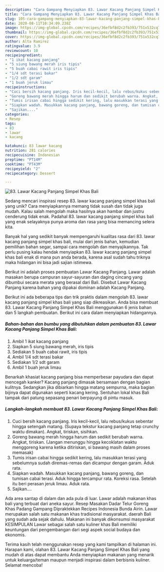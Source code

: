 ```yaml
---
description: "Cara Gampang Menyiapkan 83. Lawar Kacang Panjang Simpel Khas Bali, Bisa Manjain Lidah"
title: "Cara Gampang Menyiapkan 83. Lawar Kacang Panjang Simpel Khas Bali, Bisa Manjain Lidah"
slug: 105-cara-gampang-menyiapkan-83-lawar-kacang-panjang-simpel-khas-bali-bisa-manjain-lidah
date: 2020-08-11T10:34:09.238Z
image: https://img-global.cpcdn.com/recipes/36efbf8d2c2fb393/751x532cq70/83-lawar-kacang-panjang-simpel-khas-bali-foto-resep-utama.jpg
thumbnail: https://img-global.cpcdn.com/recipes/36efbf8d2c2fb393/751x532cq70/83-lawar-kacang-panjang-simpel-khas-bali-foto-resep-utama.jpg
cover: https://img-global.cpcdn.com/recipes/36efbf8d2c2fb393/751x532cq70/83-lawar-kacang-panjang-simpel-khas-bali-foto-resep-utama.jpg
author: Alta Ramirez
ratingvalue: 3.9
reviewcount: 10
recipeingredient:
- "1 ikat kacang panjang"
- "5 siung bawang merah iris tipis"
- "5 buah cabai rawit iris tipis"
- "1/4 sdt terasi bakar"
- "1/2 sdt garam"
- "1 buah jeruk limau"
recipeinstructions:
- "Cuci bersih kacang panjang. Iris kecil-kecil, lalu rebus/kukus sebentar hingga setengah matang. (Supaya tekstur kacang panjang tetap crunchy waktu dimakan). Angkat, tiriskan, sisihkan."
- "Goreng bawang merah hingga harum dan sedikit berubah warna. Angkat, tiriskan. (Jangan menunggu hingga kecoklatan waktu menggoreng karena ketika ditiriskan, si bawang masih dalam proses memasak)"
- "Tumis irisan cabai hingga sedikit kering, lalu masukkan terasi yang sebelumnya sudah diremas-remas dan dicampur dengan garam. Aduk rata."
- "Siapkan wadah. Masukkan kacang panjang, bawang goreng, dan tumisan cabai terasi. Aduk hingga tercampur rata. Koreksi rasa. Setelah itu beri perasan jeruk limau. Aduk rata."
- "Sajikan...."
categories:
- Resep
tags:
- 83
- lawar
- kacang

katakunci: 83 lawar kacang 
nutrition: 281 calories
recipecuisine: Indonesian
preptime: "PT14M"
cooktime: "PT43M"
recipeyield: "2"
recipecategory: Dessert

---
```



![83. Lawar Kacang Panjang Simpel Khas Bali](https://img-global.cpcdn.com/recipes/36efbf8d2c2fb393/751x532cq70/83-lawar-kacang-panjang-simpel-khas-bali-foto-resep-utama.jpg)

Sedang mencari inspirasi resep 83. lawar kacang panjang simpel khas bali yang unik? Cara menyiapkannya memang tidak susah dan tidak juga mudah. Kalau salah mengolah maka hasilnya akan hambar dan justru cenderung tidak enak. Padahal 83. lawar kacang panjang simpel khas bali yang enak selayaknya punya aroma dan rasa yang bisa memancing selera kita.

Banyak hal yang sedikit banyak mempengaruhi kualitas rasa dari 83. lawar kacang panjang simpel khas bali, mulai dari jenis bahan, kemudian pemilihan bahan segar, sampai cara mengolah dan menyajikannya. Tak perlu pusing kalau hendak menyiapkan 83. lawar kacang panjang simpel khas bali enak di mana pun anda berada, karena asal sudah tahu triknya maka hidangan ini bisa jadi sajian istimewa.

Berikut ini adalah proses pembuatan Lawar Kacang Panjang. Lawar adalah masakan berupa campuran sayur-sayuran dan daging cincang yang dibumbui secara merata yang berasal dari Bali. Disebut Lawar Kacang Panjang karena bahan yang dipakai dominan adalah Kacang Panjang.


Berikut ini ada beberapa tips dan trik praktis dalam mengolah 83. lawar kacang panjang simpel khas bali yang siap dikreasikan. Anda bisa membuat 83. Lawar Kacang Panjang Simpel Khas Bali menggunakan 6 jenis bahan dan 5 langkah pembuatan. Berikut ini cara dalam menyiapkan hidangannya.

<!--inarticleads1-->

##### Bahan-bahan dan bumbu yang dibutuhkan dalam pembuatan 83. Lawar Kacang Panjang Simpel Khas Bali:

1. Ambil 1 ikat kacang panjang
1. Siapkan 5 siung bawang merah, iris tipis
1. Sediakan 5 buah cabai rawit, iris tipis
1. Ambil 1/4 sdt terasi bakar
1. Sediakan 1/2 sdt garam
1. Ambil 1 buah jeruk limau


Benarkah khasiat kacang panjang bisa memperbesar payudara dan dapat mencegah kanker? Kacang panjang dimasak bersamaan dengan bagian kulitnya. Sedangkan jika dibiarkan hingga matang sempurna, maka bagian bijinya dapat digunakan seperti kacang kering. Sentuhan lokal khas Bali tampak dari patung sepasang penari berpayung di pintu masuk. 

<!--inarticleads2-->

##### Langkah-langkah membuat 83. Lawar Kacang Panjang Simpel Khas Bali:

1. Cuci bersih kacang panjang. Iris kecil-kecil, lalu rebus/kukus sebentar hingga setengah matang. (Supaya tekstur kacang panjang tetap crunchy waktu dimakan). Angkat, tiriskan, sisihkan.
1. Goreng bawang merah hingga harum dan sedikit berubah warna. Angkat, tiriskan. (Jangan menunggu hingga kecoklatan waktu menggoreng karena ketika ditiriskan, si bawang masih dalam proses memasak)
1. Tumis irisan cabai hingga sedikit kering, lalu masukkan terasi yang sebelumnya sudah diremas-remas dan dicampur dengan garam. Aduk rata.
1. Siapkan wadah. Masukkan kacang panjang, bawang goreng, dan tumisan cabai terasi. Aduk hingga tercampur rata. Koreksi rasa. Setelah itu beri perasan jeruk limau. Aduk rata.
1. Sajikan....


Ada area santap di dalam dan ada pula di luar. Lawar adalah makanan khas bali yang terbuat dari aneka sayur. Resep Masakan Dadar Telur Goreng Khas Padang Gampang Dipraktekkan Recipes Indonesia Bunda Airin. Lawar merupakan salah satu makanan khas tradisional masyarakat. daerah Bali yang sudah ada sejak dahulu. Makanan ini banyak dikonsumsi masyarakat KESIMPULAN Lawar sebagai salah satu kuliner khas Bali memiliki keuntungan dari pengembangan dari segi aspek social budaya dan ekonomis. 

Terima kasih telah menggunakan resep yang kami tampilkan di halaman ini. Harapan kami, olahan 83. Lawar Kacang Panjang Simpel Khas Bali yang mudah di atas dapat membantu Anda menyiapkan makanan yang menarik untuk keluarga/teman maupun menjadi inspirasi dalam berbisnis kuliner. Selamat mencoba!
